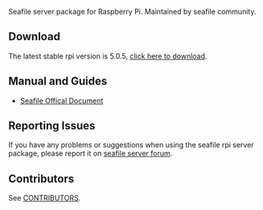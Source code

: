 Seafile server package for Raspberry Pi. Maintained by seafile community.

## Download

The latest stable rpi version is 5.0.5, [click here to download](https://github.com/haiwen/seafile-rpi/releases/download/v5.0.5/seafile-server_stable_jobenvil_5.0.5_pi.tar.gz).

## Manual and Guides

- [Seafile Offical Document](http://manual.seafile.com/deploy/using_sqlite.html)

## Reporting Issues

If you have any problems or suggestions when using the seafile rpi server package, please report it on [seafile server forum](https://forum.seafile-server.org/).

## Contributors

See [CONTRIBUTORS](CONTRIBUTORS).
